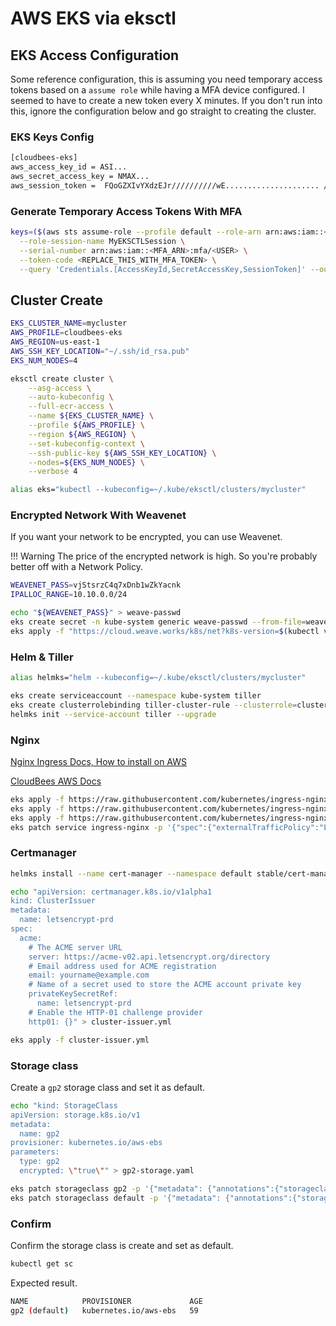 # AWS EKS via eksctl

## EKS Access Configuration

Some reference configuration, this is assuming you need temporary access tokens based on a `assume role` while having a MFA device configured. I seemed to have to create a new token every X minutes. If you don't run into this, ignore the configuration below and go straight to creating the cluster.

### EKS Keys Config

```bash
[cloudbees-eks]
aws_access_key_id = ASI...
aws_secret_access_key = NMAX...
aws_session_token =  FQoGZXIvYXdzEJr//////////wE..................... // one long ass token
```

### Generate Temporary Access Tokens With MFA

```bash
keys=($(aws sts assume-role --profile default --role-arn arn:aws:iam::<ROLE_ARN>:role/<ROLE_NAME> \
  --role-session-name MyEKSCTLSession \
  --serial-number arn:aws:iam::<MFA_ARN>:mfa/<USER> \
  --token-code <REPLACE_THIS_WITH_MFA_TOKEN> \
  --query 'Credentials.[AccessKeyId,SecretAccessKey,SessionToken]' --output text))
```

## Cluster Create

```bash
EKS_CLUSTER_NAME=mycluster
AWS_PROFILE=cloudbees-eks
AWS_REGION=us-east-1
AWS_SSH_KEY_LOCATION="~/.ssh/id_rsa.pub"
EKS_NUM_NODES=4
```

```bash
eksctl create cluster \
    --asg-access \
    --auto-kubeconfig \
    --full-ecr-access \
    --name ${EKS_CLUSTER_NAME} \
    --profile ${AWS_PROFILE} \
    --region ${AWS_REGION} \
    --set-kubeconfig-context \
    --ssh-public-key ${AWS_SSH_KEY_LOCATION} \
    --nodes=${EKS_NUM_NODES} \
    --verbose 4
```

```bash
alias eks="kubectl --kubeconfig=~/.kube/eksctl/clusters/mycluster"
```

### Encrypted Network With Weavenet

If you want your network to be encrypted, you can use Weavenet.

!!! Warning
    The price of the encrypted network is high. So you're probably better off with a Network Policy.

```bash
WEAVENET_PASS=vjStsrzC4q7xDnb1wZkYacnk
IPALLOC_RANGE=10.10.0.0/24
```

```bash
echo "${WEAVENET_PASS}" > weave-passwd
eks create secret -n kube-system generic weave-passwd --from-file=weave-passwd
eks apply -f "https://cloud.weave.works/k8s/net?k8s-version=$(kubectl version | base64 | tr -d '\n')&password-secret=weave-passwd&env.IPALLOC_RANGE=${IPALLOC_RANGE}"
```

### Helm & Tiller

```bash
alias helmks="helm --kubeconfig=~/.kube/eksctl/clusters/mycluster"
```

```bash
eks create serviceaccount --namespace kube-system tiller
eks create clusterrolebinding tiller-cluster-rule --clusterrole=cluster-admin --serviceaccount=kube-system:tiller
helmks init --service-account tiller --upgrade
```

### Nginx

[Nginx Ingress Docs, How to install on AWS](https://kubernetes.github.io/ingress-nginx/deploy/#aws)

[CloudBees AWS Docs](https://go.cloudbees.com/docs/cloudbees-core/cloud-install-guide/eks-install/#_nginx_ingress_controller)

```bash
eks apply -f https://raw.githubusercontent.com/kubernetes/ingress-nginx/master/deploy/mandatory.yaml
eks apply -f https://raw.githubusercontent.com/kubernetes/ingress-nginx/master/deploy/provider/aws/service-l4.yaml
eks apply -f https://raw.githubusercontent.com/kubernetes/ingress-nginx/master/deploy/provider/aws/patch-configmap-l4.yaml
eks patch service ingress-nginx -p '{"spec":{"externalTrafficPolicy":"Local"}}' -n ingress-nginx
```

### Certmanager

```bash
helmks install --name cert-manager --namespace default stable/cert-manager

echo "apiVersion: certmanager.k8s.io/v1alpha1
kind: ClusterIssuer
metadata:
  name: letsencrypt-prd
spec:
  acme:
    # The ACME server URL
    server: https://acme-v02.api.letsencrypt.org/directory
    # Email address used for ACME registration
    email: yourname@example.com
    # Name of a secret used to store the ACME account private key
    privateKeySecretRef:
      name: letsencrypt-prd
    # Enable the HTTP-01 challenge provider
    http01: {}" > cluster-issuer.yml

eks apply -f cluster-issuer.yml
```

### Storage class

Create a `gp2` storage class and set it as default.

```bash
echo "kind: StorageClass
apiVersion: storage.k8s.io/v1
metadata:
  name: gp2
provisioner: kubernetes.io/aws-ebs
parameters:
  type: gp2
  encrypted: \"true\"" > gp2-storage.yaml

eks patch storageclass gp2 -p '{"metadata": {"annotations":{"storageclass.kubernetes.io/is-default-class":"true"}}}'
eks patch storageclass default -p '{"metadata": {"annotations":{"storageclass.kubernetes.io/is-default-class":"false"}}}'
```  

### Confirm

Confirm the storage class is create and set as default.

```bash
kubectl get sc
```

Expected result.

```bash
NAME            PROVISIONER             AGE
gp2 (default)   kubernetes.io/aws-ebs   59
```
